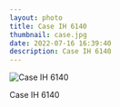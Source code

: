 ```yaml
---
layout: photo
title: Case IH 6140
thumbnail: case.jpg
date: 2022-07-16 16:39:40
description: Case IH 6140
---
```


<img alt="Case IH 6140" src="{{ site.photourl }}case.jpg">

Case IH 6140